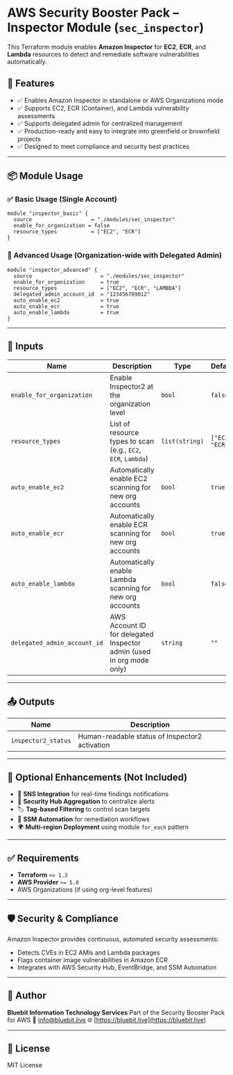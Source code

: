 # AWS Security Booster Pack – Inspector Module (`sec_inspector`)

This Terraform module enables **Amazon Inspector** for **EC2**, **ECR**, and **Lambda** resources to detect and remediate software vulnerabilities automatically.

## 🚀 Features

- ✅ Enables Amazon Inspector in standalone or AWS Organizations mode
- ✅ Supports EC2, ECR (Container), and Lambda vulnerability assessments
- ✅ Supports delegated admin for centralized management
- ✅ Production-ready and easy to integrate into greenfield or brownfield projects
- ✅ Designed to meet compliance and security best practices

---

## 📦 Module Usage

### ✅ Basic Usage (Single Account)

```hcl
module "inspector_basic" {
  source                   = "./modules/sec_inspector"
  enable_for_organization = false
  resource_types           = ["EC2", "ECR"]
}
```

### 🏢 Advanced Usage (Organization-wide with Delegated Admin)

```hcl
module "inspector_advanced" {
  source                      = "./modules/sec_inspector"
  enable_for_organization     = true
  resource_types              = ["EC2", "ECR", "LAMBDA"]
  delegated_admin_account_id  = "123456789012"
  auto_enable_ec2             = true
  auto_enable_ecr             = true
  auto_enable_lambda          = true
}
```

---

## 🔧 Inputs

| Name                         | Description                                                          | Type           | Default          | Required |
| ---------------------------- | -------------------------------------------------------------------- | -------------- | ---------------- | -------- |
| `enable_for_organization`    | Enable Inspector2 at the organization level                          | `bool`         | `false`          | no       |
| `resource_types`             | List of resource types to scan (e.g., `EC2`, `ECR`, `Lambda`)        | `list(string)` | `["EC2", "ECR"]` | no       |
| `auto_enable_ec2`            | Automatically enable EC2 scanning for new org accounts               | `bool`         | `true`           | no       |
| `auto_enable_ecr`            | Automatically enable ECR scanning for new org accounts               | `bool`         | `true`           | no       |
| `auto_enable_lambda`         | Automatically enable Lambda scanning for new org accounts            | `bool`         | `false`          | no       |
| `delegated_admin_account_id` | AWS Account ID for delegated Inspector admin (used in org mode only) | `string`       | `""`             | no       |

---

## 📤 Outputs

| Name                | Description                                    |
| ------------------- | ---------------------------------------------- |
| `inspector2_status` | Human-readable status of Inspector2 activation |

---

## 🧩 Optional Enhancements (Not Included)

* 🔔 **SNS Integration** for real-time findings notifications
* 🔗 **Security Hub Aggregation** to centralize alerts
* 🏷️ **Tag-based Filtering** to control scan targets
* 🔁 **SSM Automation** for remediation workflows
* 🌍 **Multi-region Deployment** using module `for_each` pattern

---

## ✅ Requirements

* **Terraform** `>= 1.3`
* **AWS Provider** `>= 5.0`
* AWS Organizations (if using org-level features)

---

## 🛡️ Security & Compliance

Amazon Inspector provides continuous, automated security assessments:

* Detects CVEs in EC2 AMIs and Lambda packages
* Flags container image vulnerabilities in Amazon ECR
* Integrates with AWS Security Hub, EventBridge, and SSM Automation

---

## 🧠 Author

**Bluebit Information Technology Services**
Part of the Security Booster Pack for AWS
📧 [info@bluebit.live](mailto:info@bluebit.live)
🌐 [https://bluebit.live](https://bluebit.live)

---

## 📜 License

MIT License

